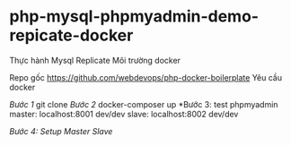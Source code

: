 # php-mysql-phpmyadmin-demo-repicate-docker
Thực hành Mysql Replicate Môi trường docker

Repo gốc https://github.com/webdevops/php-docker-boilerplate
Yêu cầu docker

*Bước 1*
git clone 
*Bước 2*
docker-composer up
*Bước 3: test phpmyadmin
master: localhost:8001  dev/dev
slave: localhost:8002  dev/dev

*Bước 4: Setup Master Slave*


